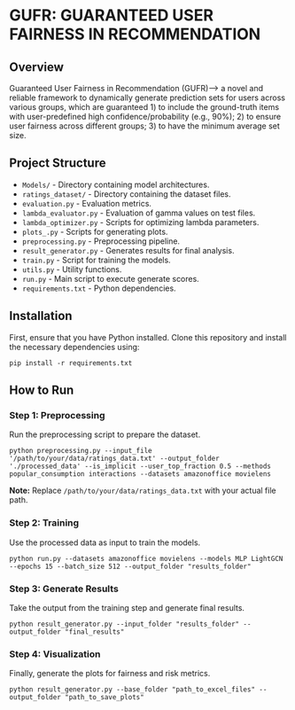 

<h1>GUFR: GUARANTEED USER FAIRNESS IN RECOMMENDATION</h1>

<h2>Overview</h2>

<p>Guaranteed User Fairness in Recommendation (GUFR)--> a novel
and reliable framework to dynamically generate prediction sets for users across various groups, which are guaranteed 1) to include
the ground-truth items with user-predefined high confidence/probability (e.g., 90%); 2) to ensure
user fairness across different groups; 3) to have the minimum average set size.</p>

<h2>Project Structure</h2>
<ul>
<li><code>Models/</code> - Directory containing model architectures.</li>
<li><code>ratings_dataset/</code> - Directory containing the dataset files.</li>
<li><code>evaluation.py</code> - Evaluation metrics.</li>
<li><code>lambda_evaluator.py</code> - Evaluation of gamma values on test files.</li>
<li><code>lambda_optimizer.py</code> - Scripts for optimizing lambda parameters.</li>
<li><code>plots_.py</code> - Scripts for generating plots.</li>
<li><code>preprocessing.py</code> - Preprocessing pipeline.</li>
<li><code>result_generator.py</code> - Generates results for final analysis.</li>
<li><code>train.py</code> - Script for training the models.</li>
<li><code>utils.py</code> - Utility functions.</li>
<li><code>run.py</code> - Main script to execute generate scores.</li>
<li><code>requirements.txt</code> - Python dependencies.</li>
</ul>

<h2>Installation</h2>

<p>First, ensure that you have Python installed. Clone this repository and install the necessary dependencies using:</p>

<pre><code>pip install -r requirements.txt
</code></pre>

<h2>How to Run</h2>

<h3>Step 1: Preprocessing</h3>

<p>Run the preprocessing script to prepare the dataset.</p>

<pre><code>python preprocessing.py --input_file '/path/to/your/data/ratings_data.txt' --output_folder './processed_data' --is_implicit --user_top_fraction 0.5 --methods popular_consumption interactions --datasets amazonoffice movielens
</code></pre>

<p><strong>Note:</strong> Replace <code>/path/to/your/data/ratings_data.txt</code> with your actual file path.</p>

<h3>Step 2: Training</h3>

<p>Use the processed data as input to train the models.</p>

<pre><code>python run.py --datasets amazonoffice movielens --models MLP LightGCN --epochs 15 --batch_size 512 --output_folder "results_folder"
</code></pre>

<h3>Step 3: Generate Results</h3>

<p>Take the output from the training step and generate final results.</p>

<pre><code>python result_generator.py --input_folder "results_folder" --output_folder "final_results"
</code></pre>

<h3>Step 4: Visualization</h3>

<p>Finally, generate the plots for fairness and risk metrics.</p>

<pre><code>python result_generator.py --base_folder "path_to_excel_files" --output_folder "path_to_save_plots"
</code></pre>
